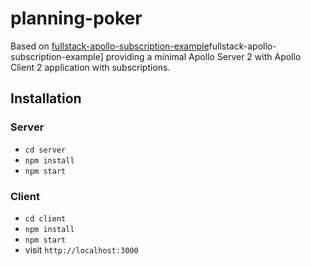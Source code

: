 # planning-poker

Based on [fullstack-apollo-subscription-example](https://github.com/the-road-to-graphql/)fullstack-apollo-subscription-example] providing a minimal Apollo Server 2 with Apollo Client 2 application with subscriptions.

## Installation

### Server

- `cd server`
- `npm install`
- `npm start`

### Client

- `cd client`
- `npm install`
- `npm start`
- visit `http://localhost:3000`
